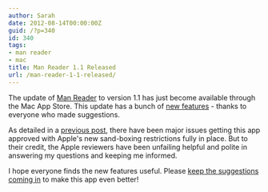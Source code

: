 ```yaml
---
author: Sarah
date: 2012-08-14T00:00:00Z
guid: /?p=340
id: 340
tags:
- man reader
- mac
title: Man Reader 1.1 Released
url: /man-reader-1-1-released/
---
```


The update of [Man Reader][1] to version 1.1 has just become available through the Mac App Store. This update has a bunch of [new features][2] - thanks to everyone who made suggestions.

As detailed in a [previous post][3], there have been major issues getting this app approved with Apple's new sand-boxing restrictions fully in place. But to their credit, the Apple reviewers have been unfailing helpful and polite in answering my questions and keeping me informed.

I hope everyone finds the new features useful. Please [keep the suggestions coming in][4] to make this app even better!

 [1]: /manreader/ "Man Reader"
 [2]: /manreader/#new_features
 [3]: /sandboxing-and-the-mac-app-store/
 [4]: mailto:sarah@troz.net?subject=Man%20Reader
